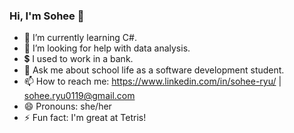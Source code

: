 ### Hi, I'm Sohee 👋

- 🌱 I’m currently learning C#.
- 🤔 I’m looking for help with data analysis.
- 💲 I used to work in a bank.
- 💬 Ask me about school life as a software development student.
- 📫 How to reach me: https://www.linkedin.com/in/sohee-ryu/ | sohee.ryu0119@gmail.com 
- 😄 Pronouns: she/her
- ⚡ Fun fact: I'm great at Tetris! 


